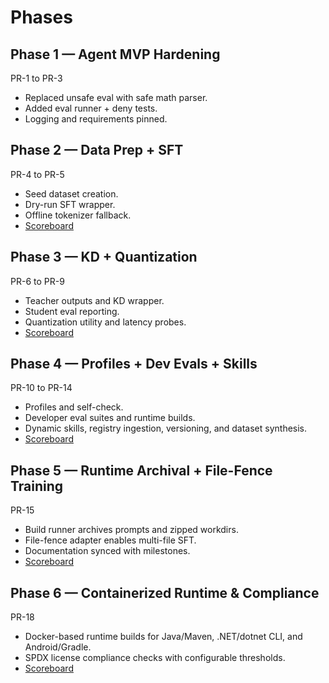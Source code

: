 # Phases

## Phase 1 — Agent MVP Hardening
PR-1 to PR-3
- Replaced unsafe eval with safe math parser.
- Added eval runner + deny tests.
- Logging and requirements pinned.

## Phase 2 — Data Prep + SFT
PR-4 to PR-5
- Seed dataset creation.
- Dry-run SFT wrapper.
- Offline tokenizer fallback.
- [Scoreboard](artifacts/scoreboard/phase-2.html)


## Phase 3 — KD + Quantization
PR-6 to PR-9
- Teacher outputs and KD wrapper.
- Student eval reporting.
- Quantization utility and latency probes.
- [Scoreboard](artifacts/scoreboard/phase-3.html)


## Phase 4 — Profiles + Dev Evals + Skills
PR-10 to PR-14
- Profiles and self-check.
- Developer eval suites and runtime builds.
- Dynamic skills, registry ingestion, versioning, and dataset synthesis.
- [Scoreboard](artifacts/scoreboard/phase-4.html)


## Phase 5 — Runtime Archival + File-Fence Training
PR-15
- Build runner archives prompts and zipped workdirs.
- File-fence adapter enables multi-file SFT.
- Documentation synced with milestones.
- [Scoreboard](artifacts/scoreboard/phase-5.html)

## Phase 6 — Containerized Runtime & Compliance
PR-18
- Docker-based runtime builds for Java/Maven, .NET/dotnet CLI, and Android/Gradle.
- SPDX license compliance checks with configurable thresholds.
- [Scoreboard](artifacts/scoreboard/phase-6.html)

